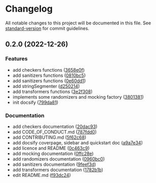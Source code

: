 # Changelog

All notable changes to this project will be documented in this file. See [standard-version](https://github.com/conventional-changelog/standard-version) for commit guidelines.

## 0.2.0 (2022-12-26)


### Features

* add checkers functions ([3658e0f](https://github.com/thomasbrodusch/piupiu/commits/3658e0f266d0d1a5ebdabb5398c4a8a9dbd720ab))
* add sanitizers functions ([0810bc5](https://github.com/thomasbrodusch/piupiu/commits/0810bc50cdb2d6efa08bffc6fd4c3d410fa6de82))
* add sanitizers functions ([0e60dd1](https://github.com/thomasbrodusch/piupiu/commits/0e60dd1566c19cf1d4e150e347f59b67715b205d))
* add stringSegmenter ([d250214](https://github.com/thomasbrodusch/piupiu/commits/d250214f4c84782b7bb75aa17e886cdefa72b24f))
* add transformers functions ([3e2f308](https://github.com/thomasbrodusch/piupiu/commits/3e2f3080a9318e65b1e0a089b6dd20f22a8db9ae))
* implements some randomizers and mocking factory ([3801381](https://github.com/thomasbrodusch/piupiu/commits/3801381c91d3136c94b0a7bf08fba68e06c91c50))
* init docsify ([799da81](https://github.com/thomasbrodusch/piupiu/commits/799da81e250c86f1af41fe33bcd7386d6381ec14))


### Documentation

* add checkers documentation ([20dac93](https://github.com/thomasbrodusch/piupiu/commits/20dac931c9e0ecff4789caca7d49c87270044c8d))
* add CODE_OF_CONDUCT.md ([787fdd0](https://github.com/thomasbrodusch/piupiu/commits/787fdd09d7ab55b24c4c74da47e7e4a7500029d0))
* add CONTRIBUTING.md ([5f62c68](https://github.com/thomasbrodusch/piupiu/commits/5f62c683f7c9acccde0c708ba8fae6c5f659d44b))
* add docsify coverpage, sidebar and quickstart doc ([a9a7e34](https://github.com/thomasbrodusch/piupiu/commits/a9a7e34546d4f0a6bdf5f94f791805b481ee5b9d))
* add licence and README ([0c463c9](https://github.com/thomasbrodusch/piupiu/commits/0c463c9b582158d6423a64216f8f64350a6233a8))
* add mocking documentation ([0ffc28e](https://github.com/thomasbrodusch/piupiu/commits/0ffc28e70af1a114e40d77e4ef49338756662340))
* add randomizers documentation ([0960bc0](https://github.com/thomasbrodusch/piupiu/commits/0960bc064d5649e3ecb3c00569716e22948917c5))
* add sanitizers documentation ([9feef3d](https://github.com/thomasbrodusch/piupiu/commits/9feef3d209a417ac51d37f95bf7f84adab3b2380))
* add transformers documentation ([1782b1b](https://github.com/thomasbrodusch/piupiu/commits/1782b1b67b1f204550591a79a78cc5b06f461a38))
* edit README.md ([f93dc24](https://github.com/thomasbrodusch/piupiu/commits/f93dc243ca378f12c0a1086b7fb37839f3e69c85))
